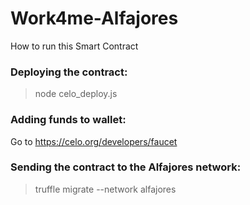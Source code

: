 # Work4me-Alfajores
How to run this Smart Contract

### Deploying the contract:

> node celo_deploy.js

### Adding funds to wallet:

Go to https://celo.org/developers/faucet

### Sending the contract to the Alfajores network:

> truffle migrate --network alfajores
